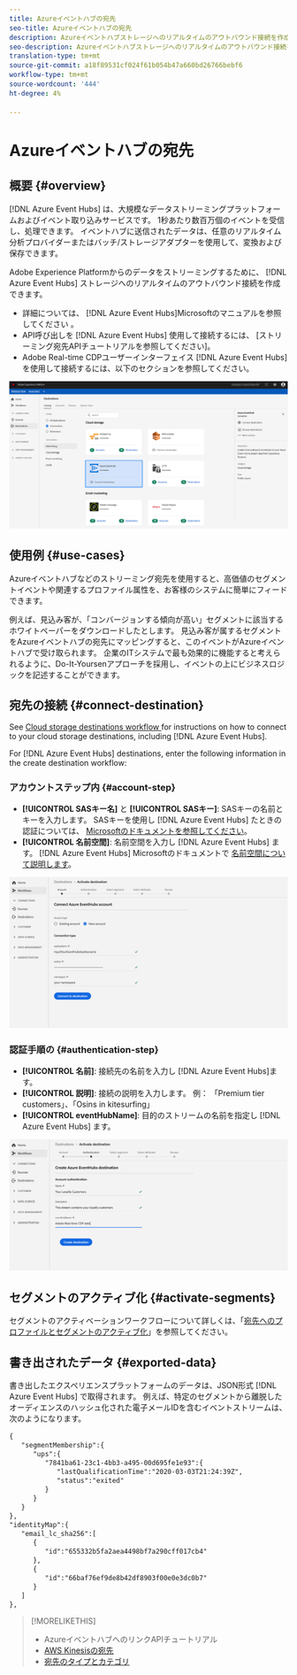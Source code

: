 ```yaml
---
title: Azureイベントハブの宛先
seo-title: Azureイベントハブの宛先
description: Azureイベントハブストレージへのリアルタイムのアウトバウンド接続を作成して、エクスペリエンスプラットフォームからデータをストリーミングします。
seo-description: Azureイベントハブストレージへのリアルタイムのアウトバウンド接続を作成して、エクスペリエンスプラットフォームからデータをストリーミングします。
translation-type: tm+mt
source-git-commit: a18f89531cf024f61b054b47a660bd26766bebf6
workflow-type: tm+mt
source-wordcount: '444'
ht-degree: 4%

---
```



# Azureイベントハブの宛先

## 概要 {#overview}

[!DNL Azure Event Hubs] は、大規模なデータストリーミングプラットフォームおよびイベント取り込みサービスです。 1秒あたり数百万個のイベントを受信し、処理できます。 イベントハブに送信されたデータは、任意のリアルタイム分析プロバイダーまたはバッチ/ストレージアダプターを使用して、変換および保存できます。

Adobe Experience Platformからのデータをストリーミングするために、 [!DNL Azure Event Hubs] ストレージへのリアルタイムのアウトバウンド接続を作成できます。

* 詳細については、 [!DNL Azure Event Hubs]Microsoftのマニュアルを参照してください [](https://docs.microsoft.com/en-us/azure/event-hubs/event-hubs-about)。
* API呼び出しを [!DNL Azure Event Hubs] 使用して接続するには、 [ストリーミング宛先APIチュートリアルを参照してください]。
* Adobe Real-time CDPユーザーインターフェイス [!DNL Azure Event Hubs] を使用して接続するには、以下のセクションを参照してください。

![AWS KinesisのUI](/help/rtcdp/destinations/assets/azure-event-hubs-destination.png)

## 使用例 {#use-cases}

Azureイベントハブなどのストリーミング宛先を使用すると、高価値のセグメントイベントや関連するプロファイル属性を、お客様のシステムに簡単にフィードできます。

例えば、見込み客が、「コンバージョンする傾向が高い」セグメントに該当するホワイトペーパーをダウンロードしたとします。 見込み客が属するセグメントをAzureイベントハブの宛先にマッピングすると、このイベントがAzureイベントハブで受け取られます。 企業のITシステムで最も効果的に機能すると考えられるように、Do-It-Yoursenアプローチを採用し、イベントの上にビジネスロジックを記述することができます。

## 宛先の接続 {#connect-destination}

See [Cloud storage destinations workflow ](/help/rtcdp/destinations/cloud-storage-destinations-workflow.md)for instructions on how to connect to your cloud storage destinations, including [!DNL Azure Event Hubs].

For [!DNL Azure Event Hubs] destinations, enter the following information in the create destination workflow:

### アカウントステップ内 {#account-step}

* **[!UICONTROL SASキー名]** と **[!UICONTROL SASキー]**: SASキーの名前とキーを入力します。 SASキーを使用し [!DNL Azure Event Hubs] たときの認証については、 [Microsoftのドキュメントを参照してください](https://docs.microsoft.com/en-us/azure/event-hubs/authenticate-shared-access-signature)。
* **[!UICONTROL 名前空間]**: 名前空間を入力し [!DNL Azure Event Hubs] ます。 [!DNL Azure Event Hubs] Microsoftのドキュメントで [名前空間について説明します](https://docs.microsoft.com/en-us/azure/event-hubs/event-hubs-create#create-an-event-hubs-namespace)。

![認証手順で必要な入力](/help/rtcdp/destinations/assets/event-hubs-account-step.png)

### 認証手順の {#authentication-step}

* **[!UICONTROL 名前]**: 接続先の名前を入力し [!DNL Azure Event Hubs]ます。
* **[!UICONTROL 説明]**: 接続の説明を入力します。  例： 「Premium tier customers」、「Osins in kitesurfing」
* **[!UICONTROL eventHubName]**: 目的のストリームの名前を指定し [!DNL Azure Event Hubs] ます。

![設定手順で必要なデータ](/help/rtcdp/destinations/assets/event-hubs-authentication-step.png)

## セグメントのアクティブ化 {#activate-segments}

セグメントのアクティベーションワークフローについて詳しくは、「[宛先へのプロファイルとセグメントのアクティブ化](/help/rtcdp/destinations/activate-destinations.md)」を参照してください。


## 書き出されたデータ {#exported-data}

書き出したエクスペリエンスプラットフォームのデータは、JSON形式 [!DNL Azure Event Hubs] で取得されます。 例えば、特定のセグメントから離脱したオーディエンスのハッシュ化された電子メールIDを含むイベントストリームは、次のようになります。

```
{
   "segmentMembership":{
      "ups":{
         "7841ba61-23c1-4bb3-a495-00d695fe1e93":{
            "lastQualificationTime":"2020-03-03T21:24:39Z",
            "status":"exited"
         }
      }
   }
},
"identityMap":{
   "email_lc_sha256":[
      {
         "id":"655332b5fa2aea4498bf7a290cff017cb4"
      },
      {
         "id":"66baf76ef9de8b42df8903f00e0e3dc0b7"
      }
   ]
},
```



>[!MORELIKETHIS]
>
>* AzureイベントハブへのリンクAPIチュートリアル
>* [AWS Kinesisの宛先](/help/rtcdp/destinations/amazon-kinesis-destination.md)
>* [宛先のタイプとカテゴリ](/help/rtcdp/destinations/destination-types.md)
